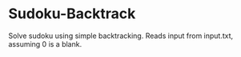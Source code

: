 # Sudoku-Backtrack
Solve sudoku using simple backtracking. Reads input from input.txt, assuming 0 is a blank.
